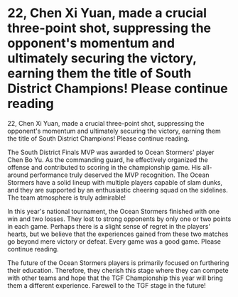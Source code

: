 # 22, Chen Xi Yuan, made a crucial three-point shot, suppressing the opponent's momentum and ultimately securing the victory, earning them the title of South District Champions! Please continue reading 
 22, Chen Xi Yuan, made a crucial three-point shot, suppressing the opponent's momentum and ultimately securing the victory, earning them the title of South District Champions! Please continue reading.

The South District Finals MVP was awarded to Ocean Stormers' player Chen Bo Yu. As the commanding guard, he effectively organized the offense and contributed to scoring in the championship game. His all-around performance truly deserved the MVP recognition. The Ocean Stormers have a solid lineup with multiple players capable of slam dunks, and they are supported by an enthusiastic cheering squad on the sidelines. The team atmosphere is truly admirable!

In this year's national tournament, the Ocean Stormers finished with one win and two losses. They lost to strong opponents by only one or two points in each game. Perhaps there is a slight sense of regret in the players' hearts, but we believe that the experiences gained from these two matches go beyond mere victory or defeat. Every game was a good game. Please continue reading.

The future of the Ocean Stormers players is primarily focused on furthering their education. Therefore, they cherish this stage where they can compete with other teams and hope that the TGF Championship this year will bring them a different experience. Farewell to the TGF stage in the future!